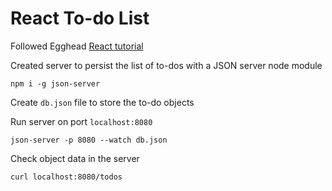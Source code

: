 # React To-do List

Followed Egghead [React tutorial](https://egghead.io/lessons/react-bootstrap-a-react-application-through-the-cli-with-create-react-app)

Created server to persist the list of to-dos with a JSON server node module  

```
npm i -g json-server
```  

Create `db.json` file to store the to-do objects

Run server on port `localhost:8080`

```
json-server -p 8080 --watch db.json
```

Check object data in the server

```
curl localhost:8080/todos
```
